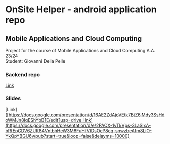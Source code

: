 # OnSite Helper - android application repo

## Mobile Applications and Cloud Computing
Project for the course of Mobile Applications and Cloud Computing A.A. 23/24  
Student: Giovanni Della Pelle

### Backend repo   
[Link](https://github.com/giovdellap/MACC-backend)

### Slides  
[Link]([https://docs.google.com/presentation/d/16AE2ZdAjoVEtk7BtZ6iMdy3SsHdoWMJn8IqEShYbB1E/edit?usp=drive_link](https://docs.google.com/presentation/d/e/2PACX-1vTkVps-3LaSIxA-bRfEpCDV6ZUK84VntbhHeW3M8FuHfVtDsOeP8cq-snwzbeAfm8LiO-YkQpYBGU6v/pub?start=true&loop=false&delayms=10000)
